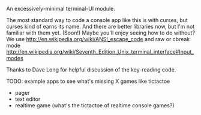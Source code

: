 An excessively-minimal terminal-UI module.

The most standard way to code a console app like this is with curses,
but curses kind of earns its name. And there are better libraries
now, but I'm not familiar with them yet. (Soon!) Maybe you'll enjoy seeing
how to do without? We use http://en.wikipedia.org/wiki/ANSI_escape_code
and raw or cbreak mode
http://en.wikipedia.org/wiki/Seventh_Edition_Unix_terminal_interface#Input_modes

Thanks to Dave Long for helpful discussion of the key-reading
code.

TODO: example apps to see what's missing
  X games like tictactoe
  * pager
  * text editor
  * realtime game (what's the tictactoe of realtime console games?)
